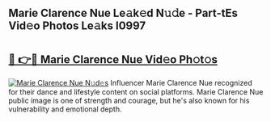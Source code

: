 ## Marie Clarence Nue Le𝚊k𝚎d N𝚞𝚍e - Part-tEs Vid𝚎o Photos Le𝚊ks I0997

# <h2><a href="http://fb7cdvi.evod.top/?m=Marie+Clarence+Nue">🔗 👉🔴 Marie Clarence Nue Vid𝚎o Ph𝚘t𝚘s</a></h2>

[![Marie Clarence Nue N𝚞d𝚎s](https://i.imgur.com/8V9OHl7.gif)](http://fb7cdvi.evod.top/?m=Marie+Clarence+Nue)
Influencer Marie Clarence Nue recognized for their dance and lifestyle content on social platforms. Marie Clarence Nue public image is one of strength and courage, but he's also known for his vulnerability and emotional depth. 
